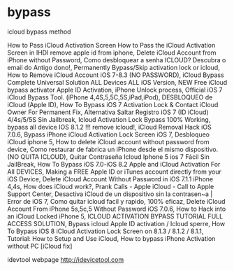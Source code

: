 # bypass
icloud bypass method

How to Pass iCloud Activation Screen
How to Pass the iCloud Activation Screen in IHDI remove apple id from iphone, 
Delete iCloud Account from iPhone without Password, Como desbloquear a senha ICLOUD? 
Descubra o email do Antigo dono!, Permanently Bypass/Skip activation lock or icloud, 
How to Remove iCloud Account iOS 7-8.3 (NO PASSWORD), iCloud Bypass 
Complete Universal Solution ALL Devices ALL iOS Version, 
NEW Free iCloud bypass activator Apple ID Activation,
iPhone Unlock process, Official iOS 7 iCloud Bypass Tool.
(iPhone 4,4S,5,5C,5S,iPad,iPod), DESBLOQUEO de iCloud (Apple ID),
How To Bypass iOS 7 Activation Lock & Contact iCloud Owner For Permanent Fix,
Alternativa Saltar Registro iOS 7 (ID iCloud) 4/4s/5/5S Sin Jailbreak,
Icloud Activation Lock Bypass 100% Working, bypass all device IOS 8.1.2 !!!
remove icloud!, iCloud Removal Hack iOS 7.0.6, Bypass iPhone iCloud Activation Lock Screen iOS 7,
Desbloqueo iCloud iphone 5, How to delete iCloud account without password from device, 
Como restaurar de fabrica un iPhone desde el mismo dispositivo.
 (NO QUITA ICLOUD), Quitar Contraseña Icloud Iphone 5 ios 7 Fácil Sin JailBreak,
 How To Bypass iOS 7.0-iOS 8.2 Apple and iCloud Activation For All DEVICES,
 Making a FREE Apple ID or iTunes account directly from your iOS Device, 
 Delete iCloud Account Without Password in iOS 7.1.1 iPhone 4,4s, How does iCloud work?, 
 Prank Calls - Apple iCloud - Call to Apple Support Center,
 Desactiva iCloud de un dispositivo sin la contrasen~a | Error de iOS 7, Como quitar icloud facil y rapido,
 100% eficaz, Delete iCloud Account From iPhone 5s,5c,5 Without Password iOS 7.0.6, 
 How to Hack into an iCloud Locked iPhone 5, ICLOUD ACTIVATION BYPASS TUTORIAL FULL ACCESS SOLUTION, 
 Bypass icloud Apple ID activation / Icloud sperre, How To Bypass iOS 8 
 iCloud Activation Lock Screen on 8.1.3 / 8.1.2 / 8.1.1, Tutorial:
 How to Setup and Use iCloud, How to bypass iPhone Activation
 without PC [iCloud fix]
 
 idevtool webpage http://idevicetool.com
 
